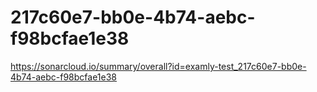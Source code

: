 # 217c60e7-bb0e-4b74-aebc-f98bcfae1e38
https://sonarcloud.io/summary/overall?id=examly-test_217c60e7-bb0e-4b74-aebc-f98bcfae1e38
